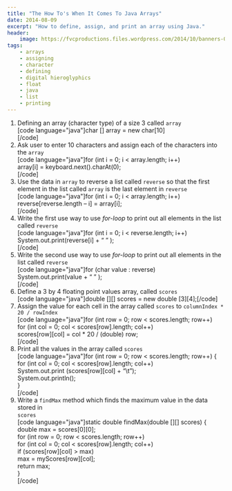 ```yaml
---
title: "The How To's When It Comes To Java Arrays"
date: 2014-08-09
excerpt: "How to define, assign, and print an array using Java."
header:
    image: https://fvcproductions.files.wordpress.com/2014/10/banners-005.jpg?w=1024&h=436&crop=1
tags:
    - arrays
    - assigning
    - character
    - defining
    - digital hieroglyphics
    - float
    - java
    - list
    - printing
---
```


1. Defining an array (character type) of a size 3 called `array`\
    \[code language="java"\]char \[\] array = new char\[10\]\
    \[/code\]
2. Ask user to enter 10 characters and assign each of the characters
    into the `array`\
    \[code language="java"\]for (int i = 0; i &lt; array.length; i++)\
    array\[i\] = keyboard.next().charAt(0);\
    \[/code\]
3. Use the data in `array` to reverse a list called `reverse` so that
    the first element in the list called `array` is the last element in
    `reverse`\
    \[code language="java"\]for (int i = 0; i &lt; array.length; i++)\
    reverse\[reverse.length – i\] = array\[i\];\
    \[/code\]
4.  Write the first use way to use *for-loop* to print out all elements
    in the list called `reverse`\
    \[code language="java"\]for (int i = 0; i &lt; reverse.length; i++)\
    System.out.print(reverse\[i\] + “ ” );\
    \[/code\]
5.  Write the second use way to use *for-loop* to print out all elements
    in the list called `reverse`\
    \[code language="java"\]for (char value : reverse)\
    System.out.print(value + “ ” );\
    \[/code\]
6.  Define a 3 by 4 floating point values array, called `scores`\
    \[code language="java"\]double \[\]\[\] scores = new double
    \[3\]\[4\];\[/code\]
7.  Assign the value for each cell in the array called `scores` to
    `columnIndex * 20 / rowIndex`\
    \[code language="java"\]for (int row = 0; row &lt; scores.length;
    row++)\
    for (int col = 0; col &lt; scores\[row\].length; col++)\
    scores\[row\]\[col\] = col \* 20 / (double) row;\
    \[/code\]
8.  Print all the values in the array called `scores`\
    \[code language="java"\]for (int row = 0; row &lt; scores.length;
    row++) {\
    for (int col = 0; col &lt; scores\[row\].length; col++)\
    System.out.print (scores\[row\]\[col\] + “\\t”);\
    System.out.println();\
    }\
    \[/code\]
9.  Write a `findMax` method which finds the maximum value in the data
    stored in\
    `scores`\
    \[code language="java"\]static double findMax(double \[\]\[\]
    scores) {\
    double max = scores\[0\]\[0\];\
    for (int row = 0; row &lt; scores.length; row++)\
    for (int col = 0; col &lt; scores\[row\].length; col++)\
    if (scores\[row\]\[col\] &gt; max)\
    max = myScores\[row\]\[col\];\
    return max;\
    }\
    \[/code\]

